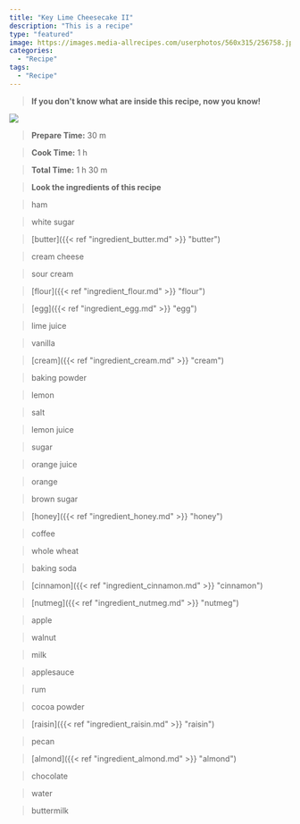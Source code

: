 ```yaml
---
title: "Key Lime Cheesecake II"
description: "This is a recipe"
type: "featured"
image: https://images.media-allrecipes.com/userphotos/560x315/256758.jpg
categories: 
  - "Recipe"
tags: 
  - "Recipe"
---
```



>**If you don't know what are inside this recipe, now you know!**

![](../images/Recipes-Banner.jpg)
> **Prepare Time:** 30 m


> **Cook Time:** 1 h


> **Total Time:** 1 h 30 m

> **Look the ingredients of this recipe**

> ham

> white sugar

> [butter]({{< ref "ingredient_butter.md" >}} "butter")

> cream cheese

> sour cream

> [flour]({{< ref "ingredient_flour.md" >}} "flour")

> [egg]({{< ref "ingredient_egg.md" >}} "egg")

> lime juice

> vanilla

> [cream]({{< ref "ingredient_cream.md" >}} "cream")

> baking powder

> lemon

> salt

> lemon juice

> sugar

> orange juice

> orange

> brown sugar

> [honey]({{< ref "ingredient_honey.md" >}} "honey")

> coffee

> whole wheat

> baking soda

> [cinnamon]({{< ref "ingredient_cinnamon.md" >}} "cinnamon")

> [nutmeg]({{< ref "ingredient_nutmeg.md" >}} "nutmeg")

> apple

> walnut

> milk

> applesauce

> rum

> cocoa powder

> [raisin]({{< ref "ingredient_raisin.md" >}} "raisin")

> pecan

> [almond]({{< ref "ingredient_almond.md" >}} "almond")

> chocolate

> water

> buttermilk

